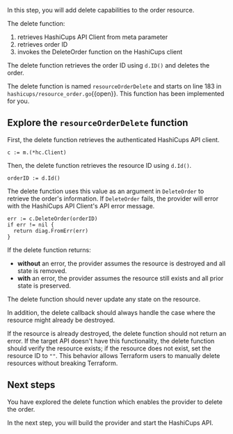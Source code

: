 In this step, you will add delete capabilities to the order resource.

The delete function:
1. retrieves HashiCups API Client from meta parameter
1. retrieves order ID
1. invokes the DeleteOrder function on the HashiCups client

The delete function retrieves the order ID using `d.ID()` and deletes the order.

The delete function is named `resourceOrderDelete` and starts on line 183 in `hashicups/resource_order.go`{{open}}. This function has been implemented for you.

## Explore the `resourceOrderDelete` function

First, the delete function retrieves the authenticated HashiCups API client.

```
c := m.(*hc.Client)
```


Then, the delete function retrieves the resource ID using `d.Id()`.

```
orderID := d.Id()
```

The delete function uses this value as an argument in `DeleteOrder` to retrieve the order's information. If `DeleteOrder` fails, the provider will error with the HashiCups API Client's API error message.

```
err := c.DeleteOrder(orderID)
if err != nil {
  return diag.FromErr(err)
}
```


If the delete function returns: 
- **without** an error, the provider assumes the resource is destroyed and all state is removed.
- **with** an error, the provider assumes the resource still exists and all prior state is preserved.

The delete function should never update any state on the resource. 

In addition, the delete callback should always handle the case where the resource might already be destroyed.

If the resource is already destroyed, the delete function should not return an error. If the target API doesn't have this functionality, the delete function should verify the resource exists; if the resource does not exist, set the resource ID to `""`. This behavior allows Terraform users to manually delete resources without breaking Terraform.

## Next steps

You have explored the delete function which enables the provider to delete the order.

In the next step, you will build the provider and start the HashiCups API.